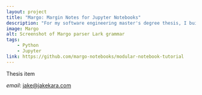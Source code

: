 ```yaml
---
layout: project
title: "Margo: Margin Notes for Jupyter Notebooks"
description: "For my software engineering master's degree thesis, I built and demonstrated uses for a system that uses Jupyter Notebooks as Python modules."
image: Margo
alt: Screenshot of Margo parser Lark grammar
tags: 
    - Python
    - Jupyter
link: https://github.com/margo-notebooks/modular-notebook-tutorial
---
```


Thesis item

*email*: [jake@jakekara.com](mailto:jake@jakekara.com)
